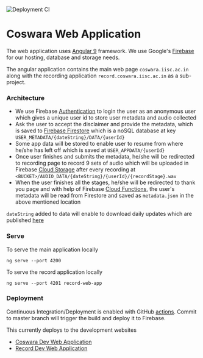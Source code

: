 ![Deployment CI](https://github.com/project-coswara/web-app-v2/workflows/Node.js%20CI/badge.svg)

# Coswara Web Application

The web application uses [Angular 9](https://angular.io/) framework. 
We use Google's [Firebase](https://firebase.google.com) for our hosting, database and storage needs.

The angular application contains the main web page `coswara.iisc.ac.in` along with the recording application `record.coswara.iisc.ac.in` as a sub-project.


### Architecture
 - We use Firebase [Authentication](https://firebase.google.com/products/auth) to login the user as an anonymous user which gives a unique user id to store user metadata and audio collected
 - Ask the user to accept the disclaimer and provide the metadata, which is saved to [Firebase Firestore](https://firebase.google.com/products/firestore) which is a noSQL database at key `USER_METADATA/{dateString}/DATA/{userId}`
 - Some app data will be stored to enable user to resume from where he/she has left off which is saved at `USER_APPDATA/{userId}`
 - Once user finishes and submits the metadata, he/she will be redirected to recording page to record 9 sets of audio which will be uploaded in Firebase [Cloud Storage](https://firebase.google.com/products/storage) after every recording at `<BUCKET>/AUDIO_DATA/{dateString}/{userId}/{recordStage}.wav`
 - When the user finishes all the stages, he/she will be redirected to thank you page and with help of Firebase [Cloud Functions](https://firebase.google.com/products/functions), the user's metadata will be read from Firestore and saved as  `metadata.json` in the above mentioned location

`dateString` added to data will enable to download daily updates which are published [here](https://github.com/iiscleap/Coswara-Data)

### Serve

To serve the main application locally

```
ng serve --port 4200
```
To serve the record application locally

```
ng serve --port 4201 record-web-app
```

### Deployment

Continuous Integration/Deployment is enabled with GitHub [actions](https://help.github.com/en/actions/language-and-framework-guides/using-nodejs-with-github-actions). 
Commit to master branch will trigger the build and deploy it to Firebase.

This currently deploys to the development websites
 - [Coswara Dev Web Application](https://project-coswara-dev.web.app)
 - [Record Dev Web Application](https://project-coswara-collect-dev.web.app)
